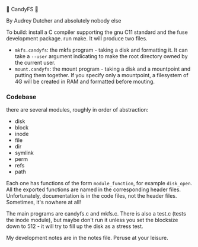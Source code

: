 🍬 CandyFS 🍬

By Audrey Dutcher and absolutely nobody else

To build: install a C compiler supporting the gnu C11 standard and the fuse development package.
run make.
It will produce two files.

- `mkfs.candyfs`: the mkfs program - taking a disk and formatting it.
  It can take a `--user` argument indicating to make the root directory owned by the current user.
- `mount.candyfs`: the mount program - taking a disk and a mountpoint and putting them together.
  If you specify only a mountpoint, a filesystem of 4G will be created in RAM and formatted before mouting.

### Codebase

there are several modules, roughly in order of abstraction:

- disk
- block
- inode
- file
- dir
- symlink
- perm
- refs
- path

Each one has functions of the form `module_function`, for example `disk_open`.
All the exported functions are named in the corresponding header files.
Unfortunately, documentation is in the code files, not the header files.
Sometimes, it's nowhere at all!

The main programs are candyfs.c and mkfs.c.
There is also a test.c (tests the inode module), but maybe don't run it unless you set the blocksize down to 512 - it will try to fill up the disk as a stress test.

My development notes are in the notes file. Peruse at your leisure.
